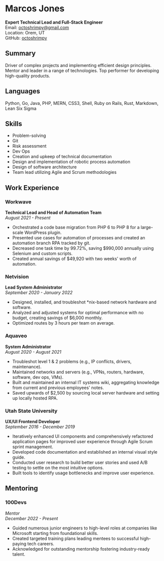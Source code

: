 # Marcos Jones
**Expert Technical Lead and Full-Stack Engineer**  
Email: [octoshrimpy@gmail.com](mailto:octoshrimpy@gmail.com)   
Location: Orem, UT  
GitHub: [octoshrimpy](https://github.com/octoshrimpy)

## Summary
Driver of complex projects and implementing efficient design principles. Mentor and leader in a range of technologies. Top performer for developing high-quality products.

## Languages
Python, Go, Java, PHP, MERN, CSS3, Shell, Ruby on Rails, Rust, Markdown, Lean Six Sigma

## Skills
- Problem-solving
- Git
- Risk assessment
- Dev Ops
- Creation and upkeep of technical documentation
- Design and implementation of robotic process automation
- Design of software architecture
- Team lead utilizing Agile and Scrum methodologies

## Work Experience
### Workwave
**Technical Lead and Head of Automation Team**  
*August 2021 - Present*
- Orchestrated a code base migration from PHP 6 to PHP 8 for a large-scale WordPress plugin.
- Presented use cases for automation of processes and created an automation branch RPA tracked by git.
- Decreased one task time by 99.72%, saving $990,000 annually using Selenium and custom scripts.
- Created annual savings of $49,920 with two weeks' worth of automation.

### Netvision
**Lead System Administrator**  
*September 2020 - January 2022*
- Designed, installed, and troubleshot *nix-based network hardware and software.
- Analyzed and adjusted systems for optimal performance with no budget, creating savings of $6,000 monthly.
- Optimized routes by 3 hours per team on average.

### Aquaveo
**System Administrator**  
*August 2020 - August 2021*
- Troubleshot level 1 & 2 problems (e.g., IP conflicts, drivers, maintenance).
- Maintained networks and servers (e.g., VPNs, routers, hardware, software, dev ops, VMs).
- Built and maintained an internal IT systems wiki, aggregating knowledge from current and previous employees' notes.
- Saved upwards of $2,500 by sourcing local server hardware and setting up locally hosted RPA.

### Utah State University
**UX/UI Frontend Developer**  
*September 2016 - December 2019*
- Iteratively enhanced UI components and comprehensively refactored application pages for improved user experience through Agile Scrum sprint management.
- Developed code documentation and established an internal visual style guide.
- Conducted user research to build better user stories and used A/B testing to settle on the most intuitive options.
- Built tools to identify usage bottlenecks and improve user experience.

## Mentoring
### 100Devs
*Mentor*  
*December 2022 - Present*
- Guided numerous junior engineers to high-level roles at companies like Microsoft starting from foundational skills.
- Created targeted training plans leading mentees to successful high-paying tech careers.
- Acknowledged for outstanding mentorship fostering industry-ready talent.
